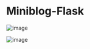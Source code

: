 # Miniblog-Flask

![image](https://github.com/user-attachments/assets/14cb5f50-07e2-4f47-8606-d9d48f93c072)


![image](https://github.com/user-attachments/assets/3eda24a8-1134-4c70-90e5-caa9e4d8694e)
